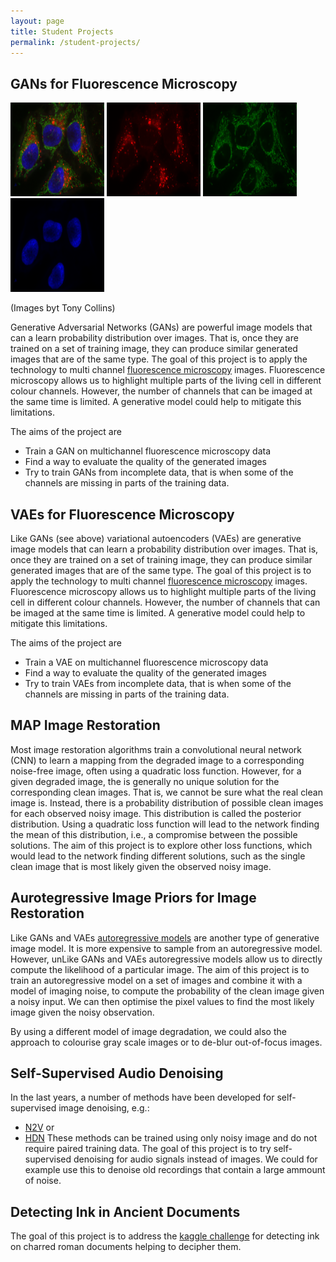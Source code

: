 ```yaml
---
layout: page
title: Student Projects
permalink: /student-projects/
---
```


GANs for Fluorescence Microscopy 
------------------------
<img src="/assets/student-projects/rgb.png" width="150px" height="150"> <img src="/assets/student-projects/red.png" width="150px" height="150"> <img src="/assets/student-projects/green.png" width="150px" height="150"> <img src="/assets/student-projects/blue.png" width="150px" height="150">

(Images byt Tony Collins)

Generative Adversarial Networks (GANs) are powerful image models that can a learn probability distribution over images.
That is, once they are trained on a set of training image, they can produce similar generated images that are of the same type.
The goal of this project is to apply the technology to multi channel [fluorescence microscopy](https://en.wikipedia.org/wiki/Fluorescence_microscope) images.
Fluorescence microscopy allows us to highlight multiple parts of the living cell in different colour channels.
However, the number of channels that can be imaged at the same time is limited.
A generative model could help to mitigate this limitations.

The aims of the project are
* Train a GAN on multichannel fluorescence microscopy data
* Find a way to evaluate the quality of the generated images
* Try to train GANs from incomplete data, that is when some of the channels are missing in parts of the training data.




VAEs for Fluorescence Microscopy 
------------------------
Like GANs (see above) variational autoencoders (VAEs) are generative image models that can learn a probability distribution over images.
That is, once they are trained on a set of training image, they can produce similar generated images that are of the same type.
The goal of this project is to apply the technology to multi channel [fluorescence microscopy](https://en.wikipedia.org/wiki/Fluorescence_microscope) images.
Fluorescence microscopy allows us to highlight multiple parts of the living cell in different colour channels.
However, the number of channels that can be imaged at the same time is limited.
A generative model could help to mitigate this limitations.

The aims of the project are 
* Train a VAE on multichannel fluorescence microscopy data
* Find a way to evaluate the quality of the generated images
* Try to train VAEs from incomplete data, that is when some of the channels are missing in parts of the training data.


MAP Image Restoration
------------------------
Most image restoration algorithms train a convolutional neural network (CNN) to learn a mapping from the degraded image to a corresponding noise-free image, often using a quadratic loss function.
However, for a given degraded image, the is generally no unique solution for the corresponding clean images.
That is, we cannot be sure what the real clean image is. 
Instead, there is a probability distribution of possible clean images for each observed noisy image.
This distribution is called the posterior distribution.
Using a quadratic loss function will lead to the network finding the mean of this distribution, i.e., a compromise between the possible solutions.
The aim of this project is to explore other loss functions, which would lead to the network finding different solutions, such as the single clean image that is most likely given the observed noisy image.



Aurotegressive Image Priors for Image Restoration
------------------------
Like GANs and VAEs [autoregressive models](https://towardsdatascience.com/autoregressive-models-pixelcnn-e30734ede0c1) are another type of generative image model.
It is more expensive to sample from an autoregressive model.
However, unLike GANs and VAEs autoregressive models allow us to directly compute the likelihood of a particular image.
The aim of this project is to train an autoregressive model on a set of images and combine it with a model of imaging noise, to compute the probability of the clean image given a noisy input.
We can then optimise the pixel values to find the most likely image given the noisy observation.

By using a different model of image degradation, we could also the approach to colourise gray scale images or to de-blur out-of-focus images.


Self-Supervised Audio Denoising
------------------------
In the last years, a number of methods have been developed for self-supervised image denoising, e.g.: 
* [N2V](https://arxiv.org/abs/1811.10980) or 
* [HDN](https://arxiv.org/abs/2104.01374)
These methods can be trained using only noisy image and do not require paired training data.
The goal of this project is to try self-supervised denoising for audio signals instead of images.
We could for example use this to denoise old recordings that contain a large ammount of noise.

Detecting Ink in Ancient Documents
------------------------
The goal of this project is to address the [kaggle challenge](https://www.kaggle.com/competitions/vesuvius-challenge-ink-detection) for detecting ink on charred roman documents helping to decipher them.
